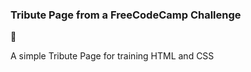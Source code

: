 <h3>Tribute Page from a FreeCodeCamp Challenge</h2>

🛑 <p>A simple Tribute Page for training HTML and CSS</p>